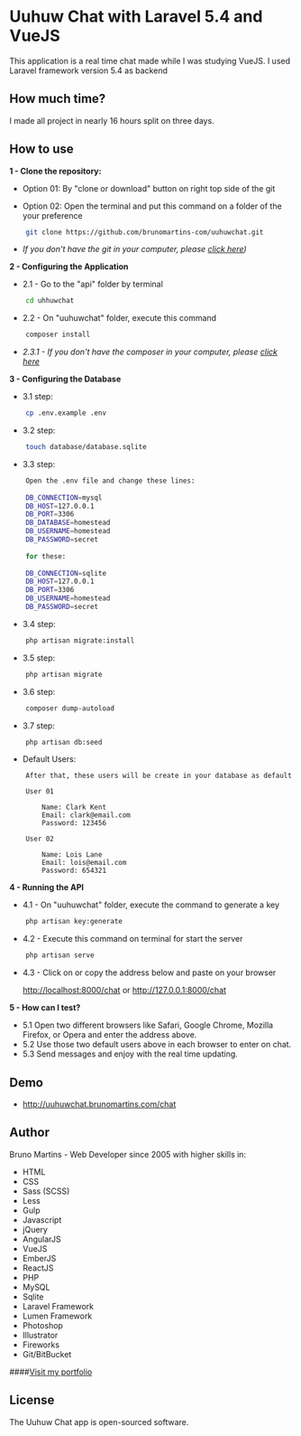 # Uuhuw Chat with Laravel 5.4 and VueJS

This application is a real time chat made while I was studying VueJS. I used Laravel framework version 5.4 as backend

## How much time?

I made all project in nearly 16 hours split on three days.

## How to use

**1 - Clone the repository:**

- Option 01: By "clone or download" button on right top side of the git
 
- Option 02: Open the terminal and put this command on a folder of the your preference 
```bash
    git clone https://github.com/brunomartins-com/uuhuwchat.git
```
- _If you don't have the git in your computer, please <a href="https://git-scm.com/book/en/v2/Getting-Started-Installing-Git" target="_blank">click here</a>)_

**2 - Configuring the Application**
 
- 2.1 - Go to the "api" folder by terminal
```bash
    cd uhhuwchat
```
- 2.2 - On "uuhuwchat" folder, execute this command
```bash
    composer install
```
- _2.3.1 - If you don't have the composer in your computer, please <a href="https://getcomposer.org" target="_blank">click here</a>_

**3 - Configuring the Database**

- 3.1 step:
```bash
    cp .env.example .env
```
- 3.2 step:
```bash
    touch database/database.sqlite
```
- 3.3 step:
```bash
    Open the .env file and change these lines:
    
    DB_CONNECTION=mysql
    DB_HOST=127.0.0.1
    DB_PORT=3306
    DB_DATABASE=homestead
    DB_USERNAME=homestead
    DB_PASSWORD=secret
    
    for these:
    
    DB_CONNECTION=sqlite
    DB_HOST=127.0.0.1
    DB_PORT=3306
    DB_USERNAME=homestead
    DB_PASSWORD=secret
```
- 3.4 step:
```bash
    php artisan migrate:install
```
- 3.5 step:
```bash
    php artisan migrate
```
- 3.6 step:
```bash
    composer dump-autoload
```
- 3.7 step:
```bash
    php artisan db:seed
```
- Default Users:
```
    After that, these users will be create in your database as default
    
    User 01
    
        Name: Clark Kent
        Email: clark@email.com
        Password: 123456
    
    User 02
    
        Name: Lois Lane
        Email: lois@email.com
        Password: 654321
```
**4 - Running the API**

- 4.1 - On "uuhuwchat" folder, execute the command to generate a key
```bash
    php artisan key:generate
```
- 4.2 - Execute this command on terminal for start the server
```bash
    php artisan serve
```
- 4.3 - Click on or copy the address below and paste on your browser

    <a href="http://localhost:8000/chat" target="_blank">http://localhost:8000/chat</a>
    or
    <a href="http://127.0.0.1:8000/chat" target="_blank">http://127.0.0.1:8000/chat</a>
    
**5 - How can I test?**
- 5.1 Open two different browsers like Safari, Google Chrome, Mozilla Firefox, or Opera and enter the address above.
- 5.2 Use those two default users above in each browser to enter on chat.
- 5.3 Send messages and enjoy with the real time updating.

## Demo
- <a href="http://uuhuwchat.brunomartins.com/chat" target="_blank">http://uuhuwchat.brunomartins.com/chat</a>


## Author

Bruno Martins - Web Developer since 2005 with higher skills in:
- HTML
- CSS
- Sass (SCSS)
- Less
- Gulp
- Javascript
- jQuery
- AngularJS
- VueJS
- EmberJS
- ReactJS
- PHP
- MySQL
- Sqlite
- Laravel Framework
- Lumen Framework
- Photoshop
- Illustrator
- Fireworks
- Git/BitBucket

####<a href="http://www.brunomartins.com" target="_blank">Visit my portfolio</a>


## License

The Uuhuw Chat app is open-sourced software.